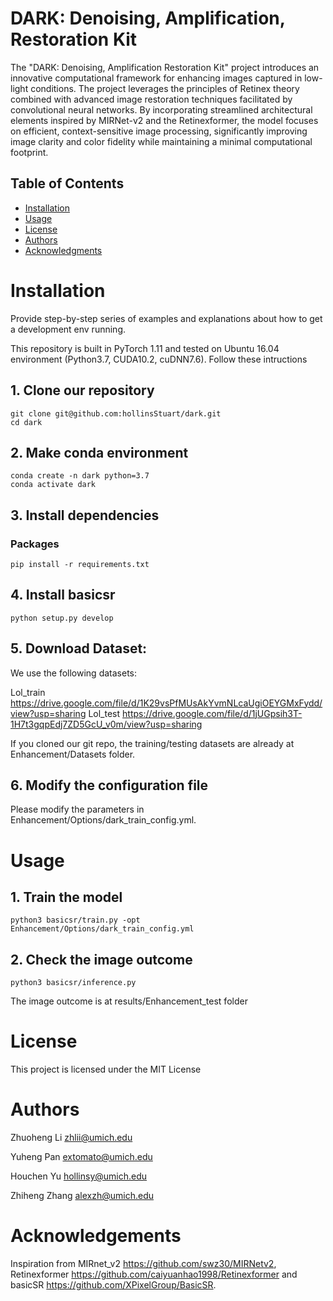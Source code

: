 # DARK: Denoising, Amplification, Restoration Kit



The "DARK: Denoising, Amplification Restoration Kit" project introduces an innovative computational framework for enhancing images captured in low-light conditions. The project leverages the principles of Retinex theory combined with advanced image restoration techniques facilitated by convolutional neural networks. By incorporating streamlined architectural elements inspired by MIRNet-v2 and the Retinexformer, the model focuses on efficient, context-sensitive image processing, significantly improving image clarity and color fidelity while maintaining a minimal computational footprint.

## Table of Contents

- [Installation](#installation)
- [Usage](#usage)
- [License](#license)
- [Authors](#authors)
- [Acknowledgments](#acknowledgments)

# Installation

Provide step-by-step series of examples and explanations about how to get a development env running.

This repository is built in PyTorch 1.11 and tested on Ubuntu 16.04 environment (Python3.7, CUDA10.2, cuDNN7.6).
Follow these intructions

## 1. Clone our repository
```shell
git clone git@github.com:hollinsStuart/dark.git
cd dark
```

## 2. Make conda environment
```shell
conda create -n dark python=3.7
conda activate dark
```

## 3. Install dependencies
### Packages
```shell
pip install -r requirements.txt
```

## 4. Install basicsr
```shell
python setup.py develop
```

## 5. Download Dataset:
We use the following datasets:

Lol_train  https://drive.google.com/file/d/1K29vsPfMUsAkYvmNLcaUgiOEYGMxFydd/view?usp=sharing
Lol_test  https://drive.google.com/file/d/1jUGpsih3T-1H7t3gqpEdj7ZD5GcU_v0m/view?usp=sharing

If you cloned our git repo, the training/testing datasets are already at Enhancement/Datasets folder.

## 6. Modify the configuration file
Please modify the parameters in Enhancement/Options/dark_train_config.yml.


# Usage


## 1. Train the model
```shell
python3 basicsr/train.py -opt Enhancement/Options/dark_train_config.yml
```

## 2. Check the image outcome
```shell
python3 basicsr/inference.py 
```

The image outcome is at results/Enhancement_test folder



# License

This project is licensed under the MIT License


# Authors

Zhuoheng Li <zhlii@umich.edu>

Yuheng Pan  <extomato@umich.edu>

Houchen Yu  <hollinsy@umich.edu>

Zhiheng Zhang   <alexzh@umich.edu>


# Acknowledgements

Inspiration from MIRnet_v2 <https://github.com/swz30/MIRNetv2>, Retinexformer <https://github.com/caiyuanhao1998/Retinexformer> and basicSR <https://github.com/XPixelGroup/BasicSR>.

